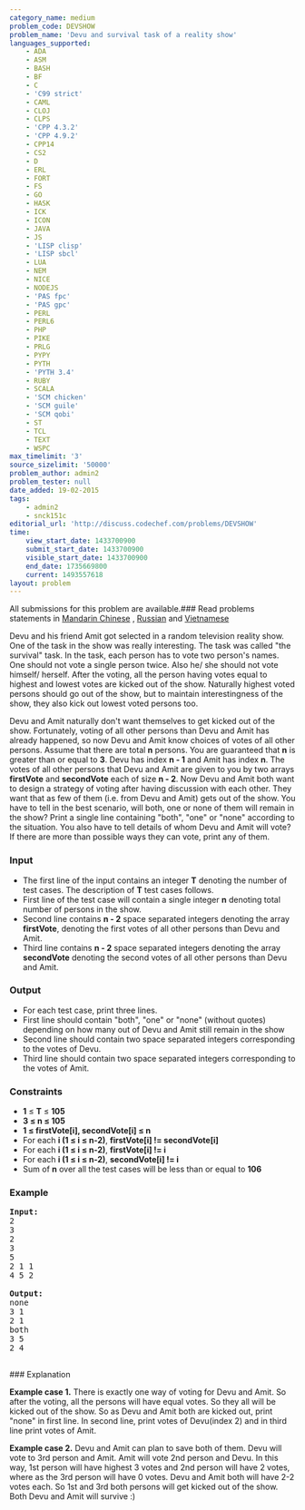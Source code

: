 ```yaml
---
category_name: medium
problem_code: DEVSHOW
problem_name: 'Devu and survival task of a reality show'
languages_supported:
    - ADA
    - ASM
    - BASH
    - BF
    - C
    - 'C99 strict'
    - CAML
    - CLOJ
    - CLPS
    - 'CPP 4.3.2'
    - 'CPP 4.9.2'
    - CPP14
    - CS2
    - D
    - ERL
    - FORT
    - FS
    - GO
    - HASK
    - ICK
    - ICON
    - JAVA
    - JS
    - 'LISP clisp'
    - 'LISP sbcl'
    - LUA
    - NEM
    - NICE
    - NODEJS
    - 'PAS fpc'
    - 'PAS gpc'
    - PERL
    - PERL6
    - PHP
    - PIKE
    - PRLG
    - PYPY
    - PYTH
    - 'PYTH 3.4'
    - RUBY
    - SCALA
    - 'SCM chicken'
    - 'SCM guile'
    - 'SCM qobi'
    - ST
    - TCL
    - TEXT
    - WSPC
max_timelimit: '3'
source_sizelimit: '50000'
problem_author: admin2
problem_tester: null
date_added: 19-02-2015
tags:
    - admin2
    - snck151c
editorial_url: 'http://discuss.codechef.com/problems/DEVSHOW'
time:
    view_start_date: 1433700900
    submit_start_date: 1433700900
    visible_start_date: 1433700900
    end_date: 1735669800
    current: 1493557618
layout: problem
---
```

All submissions for this problem are available.###  Read problems statements in [Mandarin Chinese](http://www.codechef.com/download/translated/SNCK151C/mandarin/DEVSHOW.pdf) , [Russian](http://www.codechef.com/download/translated/SNCK151C/russian/DEVSHOW.pdf) and [Vietnamese](http://www.codechef.com/download/translated/SNCK151C/vietnamese/DEVSHOW.pdf)

Devu and his friend Amit got selected in a random television reality show. One of the task in the show was really interesting. The task was called "the survival" task. In the task, each person has to vote two person's names. One should not vote a single person twice. Also he/ she should not vote himself/ herself. After the voting, all the person having votes equal to highest and lowest votes are kicked out of the show. Naturally highest voted persons should go out of the show, but to maintain interestingness of the show, they also kick out lowest voted persons too.

Devu and Amit naturally don't want themselves to get kicked out of the show. Fortunately, voting of all other persons than Devu and Amit has already happened, so now Devu and Amit know choices of votes of all other persons. Assume that there are total **n** persons. You are guaranteed that **n** is greater than or equal to **3**. Devu has index **n - 1** and Amit has index **n**. The votes of all other persons that Devu and Amit are given to you by two arrays **firstVote** and **secondVote** each of size **n - 2**. Now Devu and Amit both want to design a strategy of voting after having discussion with each other. They want that as few of them (i.e. from Devu and Amit) gets out of the show. You have to tell in the best scenario, will both, one or none of them will remain in the show? Print a single line containing "both", "one" or "none" according to the situation. You also have to tell details of whom Devu and Amit will vote? If there are more than possible ways they can vote, print any of them.

### Input

- The first line of the input contains an integer **T** denoting the number of test cases. The description of **T** test cases follows.
- First line of the test case will contain a single integer **n** denoting total number of persons in the show.
- Second line contains **n - 2** space separated integers denoting the array **firstVote**, denoting the first votes of all other persons than Devu and Amit.
- Third line contains **n - 2** space separated integers denoting the array **secondVote** denoting the second votes of all other persons than Devu and Amit.

### Output

- For each test case, print three lines.
- First line should contain "both", "one" or "none" (without quotes) depending on how many out of Devu and Amit still remain in the show
- Second line should contain two space separated integers corresponding to the votes of Devu.
- Third line should contain two space separated integers corresponding to the votes of Amit.
 
### Constraints

- **1** ≤ **T** ≤ **105**
- **3 ≤ n ≤ 105**
- **1 ≤ firstVote\[i\], secondVote\[i\] ≤ n**
- For each **i (1 ≤ i ≤ n-2)**, **firstVote\[i\] != secondVote\[i\]**
- For each **i (1 ≤ i ≤ n-2)**, **firstVote\[i\] != i**
- For each **i (1 ≤ i ≤ n-2)**, **secondVote\[i\] != i**
- Sum of **n** over all the test cases will be less than or equal to **106**

### Example

<pre><b>Input:</b>
2
3
2
3
5
2 1 1
4 5 2

<b>Output:</b>
none
3 1
2 1
both
3 5
2 4

</pre>### Explanation

**Example case 1.** There is exactly one way of voting for Devu and Amit. So after the voting, all the persons will have equal votes. So they all will be kicked out of the show. So as Devu and Amit both are kicked out, print "none" in first line. In second line, print votes of Devu(index 2) and in third line print votes of Amit.

**Example case 2.** Devu and Amit can plan to save both of them. Devu will vote to 3rd person and Amit. Amit will vote 2nd person and Devu. In this way, 1st person will have highest 3 votes and 2nd person will have 2 votes, where as the 3rd person will have 0 votes. Devu and Amit both will have 2-2 votes each. So 1st and 3rd both persons will get kicked out of the show. Both Devu and Amit will survive :)
